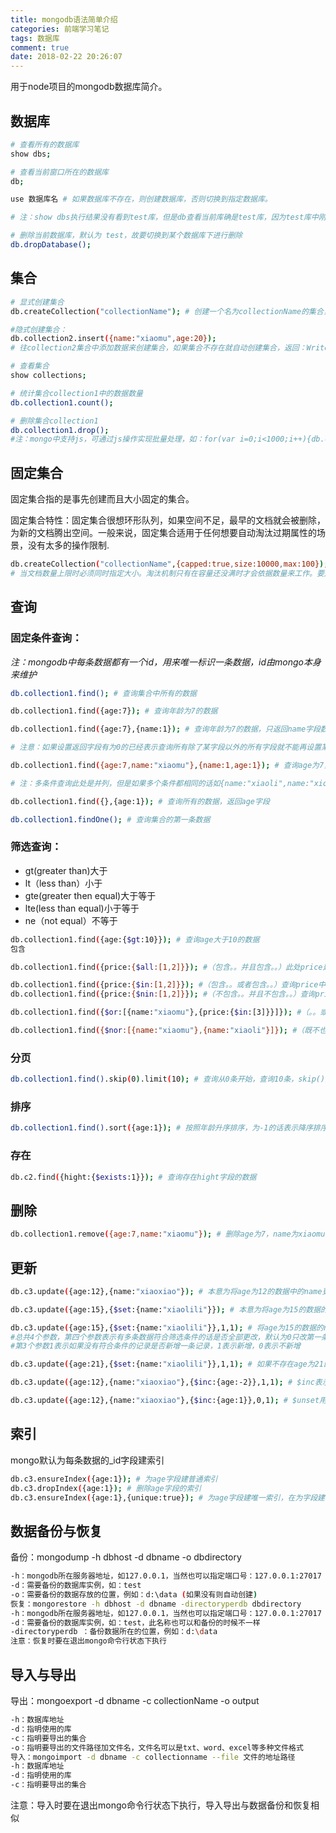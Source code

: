 ```yaml
---
title: mongodb语法简单介绍
categories: 前端学习笔记
tags: 数据库
comment: true
date: 2018-02-22 20:26:07
---
```


用于node项目的mongodb数据库简介。

<!-- more -->

## 数据库
```bash
# 查看所有的数据库
show dbs;

# 查看当前窗口所在的数据库
db;

use 数据库名 # 如果数据库不存在，则创建数据库，否则切换到指定数据库。

# 注：show dbs执行结果没有看到test库，但是db查看当前库确是test库，因为test库中刚开始没有任何数据并且是在内存中的，有了数据后就会显示出来了（其他新创建的数据库也是如此）

# 删除当前数据库，默认为 test，故要切换到某个数据库下进行删除
db.dropDatabase();
```
 
## 集合

```bash
# 显式创建集合
db.createCollection("collectionName"); # 创建一个名为collectionName的集合，创建完成后会返回 {"ok",1} json串

#隐式创建集合：
db.collection2.insert({name:"xiaomu",age:20}); 
# 往collection2集合中添加数据来创建集合，如果集合不存在就自动创建集合，返回：WriteResult({"nInserted":1})

# 查看集合
show collections;

# 统计集合collection1中的数据数量
db.collection1.count();

# 删除集合collection1
db.collection1.drop();
#注：mongo中支持js，可通过js操作实现批量处理，如：for(var i=0;i<1000;i++){db.collection2.insert({name:"xiaomu"+i,age:20+i});}
```

## 固定集合

固定集合指的是事先创建而且大小固定的集合。

固定集合特性：固定集合很想环形队列，如果空间不足，最早的文档就会被删除，为新的文档腾出空间。一般来说，固定集合适用于任何想要自动淘汰过期属性的场景，没有太多的操作限制.
```bash
db.createCollection("collectionName",{capped:true,size:10000,max:100}); # size指定集合大小，单位为KB，max指定文档数量
# 当文档数量上限时必须同时指定大小。淘汰机制只有在容量还没满时才会依据数量来工作。要是容量满了则会依据容量来工作。
```
## 查询
 
### 固定条件查询：

*注：mongodb中每条数据都有一个id，用来唯一标识一条数据，id由mongo本身来维护*

```bash
db.collection1.find(); # 查询集合中所有的数据

db.collection1.find({age:7}); # 查询年龄为7的数据

db.collection1.find({age:7},{name:1}); # 查询年龄为7的数据，只返回name字段数据；两个大括号，前面的存查询条件，后面的存返回条件，返回条件字段1表示true，表示此字段返回，如果name后面的1改为0则表示不返回name字段，返回除name字段以外的其他字段

# 注意：如果设置返回字段有为0的已经表示查询所有除了某字段以外的所有字段就不能再设置某个字段为1了，有语法冲突

db.collection1.find({age:7,name:"xiaomu"},{name:1,age:1}); # 查询age为7，name为xiaomu的数据，返回name和age字段

# 注：多条件查询此处是并列，但是如果多个条件都相同的话如{name:"xiaoli",name:"xioamu"}则会只查询后一个条件的数据

db.collection1.find({},{age:1}); # 查询所有的数据，返回age字段

db.collection1.findOne(); # 查询集合的第一条数据
```

### 筛选查询：
- gt(greater than)大于
- lt（less than）小于
- gte(greater then equal)大于等于
- lte(less than equal)小于等于
- ne（not equal）不等于

```bash
db.collection1.find({age:{$gt:10}}); # 查询age大于10的数据
包含

db.collection1.find({price:{$all:[1,2]}}); #（包含。。并且包含。。）此处price是个数组，此方法查询所有price包含1和2的数据

db.collection1.find({price:{$in:[1,2]}}); #（包含。。或者包含。。）查询price中含有1或者2的数据
db.collection1.find({price:{$nin:[1,2]}}); #（不包含。。并且不包含。。）查询price中不含有1并且不含有2的数据

db.collection1.find({$or:[{name:"xiaomu"},{price:{$in:[3]}}]}); #（。。或者。。）查询name为xiaomu或者价格包含3的数据

db.collection1.find({$nor:[{name:"xiaomu"},{name:"xiaoli"}]}); #（既不也不）查询name不为xiaomu或者name不为xiaoli的数据
```

### 分页

```bash
db.collection1.find().skip(0).limit(10); # 查询从0条开始，查询10条，skip()方法默认参数为 0 ，表示跳过的条数
```
### 排序

```bash
db.collection1.find().sort({age:1}); # 按照年龄升序排序，为-1的话表示降序排序
```

### 存在

```bash
db.c2.find({hight:{$exists:1}}); # 查询存在hight字段的数据
```

## 删除
```bash
db.collection1.remove({age:7,name:"xiaomu"}); # 删除age为7，name为xiaomu的数据
```
 
## 更新

```bash
db.c3.update({age:12},{name:"xiaoxiao"}); # 本意为将age为12的数据中的name更新为xiaoxiao，但是实际效果是只是将age为12的满足条件数据的第一条整条数据覆盖为name：“xiaoxiao”

db.c3.update({age:15},{$set:{name:"xiaolili"}}); # 本意为将age为15的数据的name修改为xiaolili，但是实际效果是只修改了查询到的第一条数据

db.c3.update({age:15},{$set:{name:"xiaolili"}},1,1); # 将age为15的数据的name修改为xiaolili
#总共4个参数，第四个参数表示有多条数据符合筛选条件的话是否全部更改，默认为0只改第一条，改为1后表示全部更改。
#第3个参数1表示如果没有符合条件的记录是否新增一条记录，1表示新增，0表示不新增

db.c3.update({age:21},{$set:{name:"xiaolili"}},1,1); # 如果不存在age为21的数据则增加一条，增加的数据为{age:12，name:”xiaolili”}

db.c3.update({age:12},{name:"xiaoxiao"},{$inc:{age:-2}},1,1); # $inc表示使某个键值加减指定的数值，此处表示将name为xiaoxiao的数据的age字段的值减2

db.c3.update({age:12},{name:"xiaoxiao"},{$inc:{age:1}},0,1); # $unset用来删除某个键，此处表示删除name为xiaoxiao的数据的age字段
```

## 索引

mongo默认为每条数据的_id字段建索引

```bash
db.c3.ensureIndex({age:1}); # 为age字段建普通索引
db.c3.dropIndex({age:1}); # 删除age字段的索引
db.c3.ensureIndex({age:1},{unique:true}); # 为age字段建唯一索引，在为字段建了唯一索引后就不能再添加相同值的记录了
```
 
## 数据备份与恢复

备份：mongodump -h dbhost -d dbname -o dbdirectory

```bash
-h：mongodb所在服务器地址，如127.0.0.1，当然也可以指定端口号：127.0.0.1:27017
-d：需要备份的数据库实例，如：test
-o：需要备份的数据存放的位置，例如：d:\data (如果没有则自动创建)
恢复：mongorestore -h dbhost -d dbname -directoryperdb dbdirectory
-h：mongodb所在服务器地址，如127.0.0.1，当然也可以指定端口号：127.0.0.1:27017
-d：需要备份的数据库实例，如：test，此名称也可以和备份的时候不一样
-directoryperdb ：备份数据所在的位置，例如：d:\data
注意：恢复时要在退出mongo命令行状态下执行
```
 
## 导入与导出

导出：mongoexport -d dbname -c collectionName -o output

```bash
-h：数据库地址
-d：指明使用的库
-c：指明要导出的集合
-o：指明要导出的文件路径加文件名，文件名可以是txt、word、excel等多种文件格式
导入：mongoimport -d dbname -c collectionname --file 文件的地址路径
-h：数据库地址
-d：指明使用的库
-c：指明要导出的集合
```
注意：导入时要在退出mongo命令行状态下执行，导入导出与数据备份和恢复相似
